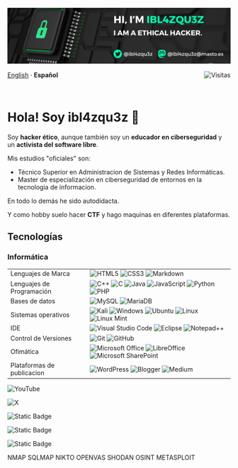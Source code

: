 <div>
    <p align="center">
    <img src="images/banner.png" alt="Banner (oscuro)" />
    </p>
    <p align="left">
    <a href="/languages/README-en.md">English</a> · <b>Español</b>
    <img align="right" src="https://komarev.com/ghpvc/?username=ibl4zqu3z&color=00ffb0" alt="Visitas"/>
    </p>
</div>

<br>

# Hola! Soy ibl4zqu3z 👋

Soy **hacker ético**, aunque también soy un **educador en ciberseguridad** y un **activista del software libre**.

Mis estudios "oficiales" son:

- Técnico Superior en Administracion de Sistemas y Redes Informáticas.
- Master de especialización en ciberseguridad de entornos en la tecnologia de informacion.

En todo lo demás he sido autodidacta.

Y como hobby suelo hacer **CTF** y hago maquinas en diferentes plataformas.

## Tecnologías

### Informática

| | |
|-|-|
| Lenguajes de Marca |  ![HTML5](https://img.shields.io/badge/html5-%23E34F26.svg?style=for-the-badge&logo=html5&logoColor=white) ![CSS3](https://img.shields.io/badge/css3-%231572B6.svg?style=for-the-badge&logo=css3&logoColor=white) ![Markdown](https://img.shields.io/badge/markdown-%23000000.svg?style=for-the-badge&logo=markdown&logoColor=white) |
|Lenguajes de Programación|![C++](https://img.shields.io/badge/c++-%2300599C.svg?style=for-the-badge&logo=c%2B%2B&logoColor=white) ![C](https://img.shields.io/badge/c-%2300599C.svg?style=for-the-badge&logo=c&logoColor=white) ![Java](https://img.shields.io/badge/java-%23ED8B00.svg?style=for-the-badge&logo=openjdk&logoColor=white) ![JavaScript](https://img.shields.io/badge/javascript-%23323330.svg?style=for-the-badge&logo=javascript&logoColor=%23F7DF1E) ![Python](https://img.shields.io/badge/python-3670A0?style=for-the-badge&logo=python&logoColor=ffdd54) ![PHP](https://img.shields.io/badge/php-%23777BB4.svg?style=for-the-badge&logo=php&logoColor=white) | 
| Bases de datos | ![MySQL](https://img.shields.io/badge/mysql-4479A1.svg?style=for-the-badge&logo=mysql&logoColor=white) ![MariaDB](https://img.shields.io/badge/MariaDB-003545?style=for-the-badge&logo=mariadb&logoColor=white) |
| Sistemas operativos | ![Kali](https://img.shields.io/badge/Kali-268BEE?style=for-the-badge&logo=kalilinux&logoColor=white)  ![Windows](https://img.shields.io/badge/Windows-0078D6?style=for-the-badge&logo=windows&logoColor=white) ![Ubuntu](https://img.shields.io/badge/Ubuntu-E95420?style=for-the-badge&logo=ubuntu&logoColor=white) ![Linux](https://img.shields.io/badge/Linux-FCC624?style=for-the-badge&logo=linux&logoColor=black) ![Linux Mint](https://img.shields.io/badge/Linux%20Mint-87CF3E?style=for-the-badge&logo=Linux%20Mint&logoColor=white)|
| IDE |![Visual Studio Code](https://img.shields.io/badge/Visual%20Studio%20Code-0078d7.svg?style=for-the-badge&logo=visual-studio-code&logoColor=white) ![Eclipse](https://img.shields.io/badge/Eclipse-FE7A16.svg?style=for-the-badge&logo=Eclipse&logoColor=white) ![Notepad++](https://img.shields.io/badge/Notepad++-90E59A.svg?style=for-the-badge&logo=notepad%2b%2b&logoColor=black)  |
| Control de Versiones | ![Git](https://img.shields.io/badge/git-%23F05033.svg?style=for-the-badge&logo=git&logoColor=white) ![GitHub](https://img.shields.io/badge/github-%23121011.svg?style=for-the-badge&logo=github&logoColor=white) |
|Ofimática| ![Microsoft Office](https://img.shields.io/badge/Microsoft_Office-D83B01?style=for-the-badge&logo=microsoft-office&logoColor=white) ![LibreOffice](https://img.shields.io/badge/LibreOffice-%2318A303?style=for-the-badge&logo=LibreOffice&logoColor=white) ![Microsoft SharePoint ](https://img.shields.io/badge/Microsoft_SharePoint-0078D4?style=for-the-badge&logo=microsoft-sharepoint&logoColor=white)  |
| Plataformas de publicacion | ![WordPress](https://img.shields.io/badge/WordPress-%23117AC9.svg?style=for-the-badge&logo=WordPress&logoColor=white)  ![Blogger](https://img.shields.io/badge/Blogger-FF5722?style=for-the-badge&logo=blogger&logoColor=white) ![Medium](https://img.shields.io/badge/Medium-12100E?style=for-the-badge&logo=medium&logoColor=white) |

![YouTube](https://img.shields.io/badge/YouTube-%23FF0000.svg?style=for-the-badge&logo=YouTube&logoColor=white)

![X](https://img.shields.io/badge/X-%23000000.svg?style=for-the-badge&logo=X&logoColor=white)

![Static Badge](https://img.shields.io/badge/-red?style=for-the-badge&label=hashcat&color=ff0000)

![Static Badge](https://img.shields.io/badge/-green?style=for-the-badge&label=Hydra&color=0000ff)

![Static Badge](https://img.shields.io/badge/-grey?style=for-the-badge&label=hashcat&color=ff0000)

NMAP
SQLMAP
NIKTO
OPENVAS
SHODAN
OSINT
METASPLOIT
 